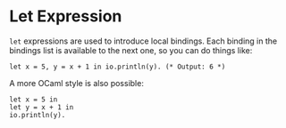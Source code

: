 # Let Expression

`let` expressions are used to introduce local bindings. Each binding in the
bindings list is available to the next one, so you can do things like:

```
let x = 5, y = x + 1 in io.println(y). (* Output: 6 *)
```

A more OCaml style is also possible:

```
let x = 5 in
let y = x + 1 in
io.println(y).
```
